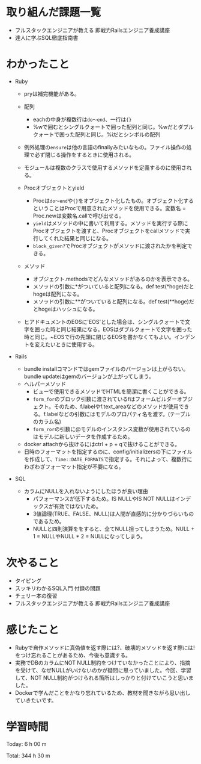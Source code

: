 # 取り組んだ課題一覧
- フルスタックエンジニアが教える 即戦力Railsエンジニア養成講座
- 達人に学ぶSQL徹底指南書

# わかったこと
- Ruby
    - pryは補完機能がある。

    - 配列
        - eachの中身が複数行は`do〜end`、一行は`{}`
        - %wで囲むとシングルクォートで囲った配列と同じ。%wだとダブルクォートで囲った配列と同じ。%iだとシンボルの配列

    - 例外処理の`ensure`は他の言語のfinallyみたいなもの。ファイル操作の処理で必ず閉じる操作をするときに使用される。
    - モジュールは複数のクラスで使用するメソッドを定義するのに使用される。

    - Procオブジェクトとyield 
        - Procは`do〜end`や`{}`をオブジェクト化したもの。オブジェクト化するということはProcで用意されたメソッドを使用できる。変数名 = Proc.newは変数名.callで呼び出せる。
        - `yield`はメソッドの中に書いて利用する。メソッドを実行する際にProcオブジェクトを渡すと、Procオブジェクトをcallメソッドで実行してくれた結果と同じになる。
        - `block_given?`でProcオブジェクトがメソッドに渡されたかを判定できる。

    - メソッド
        - オブジェクト.methodsでどんなメソッドがあるのかを表示できる。
        - メソッドの引数に*がついていると配列になる。def test(*hoge)だとhogeは配列になる。
        - メソッドの引数に**がついていると配列になる。def test(**hoge)だとhogeはハッシュになる。
    
    - ヒアドキュメントのEOSに'EOS'とした場合は、シングルクォートで文字を囲った時と同じ結果になる。EOSはダブルクォートで文字を囲った時と同じ。~EOSで行の先頭に閉じるEOSを書かなくてもよい。インデントを変えたいときに使用する。

- Rails
    - bundle installコマンドではgemファイルのバージョンは上がらない。bundle updateはgemのバージョンが上がってしまう。
    - ヘルパーメソッド
        - ビューで使用できるメソッドでHTMLを簡潔に書くことができる。
        - `form_for`のブロック引数に渡されているfはフォームビルダーオブジェクト。そのため、f.labelやf.text_areaなどのメソッドが使用できる。f.labelなどの引数にはモデルのプロパティ名を渡す。(テーブルのカラム名)
        - `form_ror`の引数に@モデルのインスタンス変数が使用されているのはモデルに新しいデータを作成するため。
    - docker attachから抜けるにはctrl + p + qで抜けることができる。
    - 日時のフォーマットを指定するのに、config/initializersの下にファイルを作成して、`Time::DATE_FORMATS`で指定する。それによって、複数行にわざわざフォーマット指定が不要になる。

- SQL
    - カラムにNULLを入れないようにしたほうが良い理由
        - パフォーマンスが低下するため。IS NULLやIS NOT NULLはインデックスが有効ではないため。
        - 3値論理(TRUE、FALSE、NULL)は人間が直感的に分かりづらいものであるため。
        - NULLと四則演算ををすると、全てNULL担ってしまうため。NULL + 1 = NULLやNULL * 2 = NULLになってしまう。

# 次やること
- タイピング
- スッキリわかるSQL入門 付録の問題
- チェリー本の復習
- フルスタックエンジニアが教える 即戦力Railsエンジニア養成講座

# 感じたこと
- Rubyで自作メソッドに真偽値を返す際には?、破壊的メソッドを返す際には!をつけ忘れることがあるため、今後も意識する。
- 実務でDBのカラムにNOT NULL制約をつけていなかったことにより、指摘を受けて、なぜNULLがいけないのかが疑問に思っていました。今回、学習して、NOT NULL制約がつけられる箇所はしっかりと付けていこうと思いました。
- Dockerで学んだことをかなり忘れているため、教材を聞きながら思い出していきたいです。

# 学習時間
Today: 6 h 00 m

Total: 344 h 30 m





















































